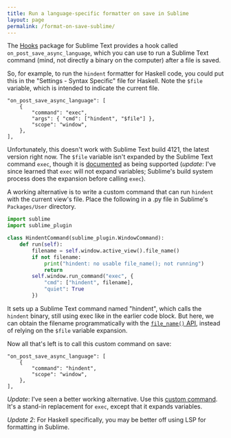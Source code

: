 ```yaml
---
title: Run a language-specific formatter on save in Sublime
layout: page
permalink: /format-on-save-sublime/
---
```


The [Hooks](https://github.com/twolfson/sublime-hooks) package for
Sublime Text provides a hook called `on_post_save_async_language`, which
you can use to run a Sublime Text command (mind, not directly a binary
on the computer) after a file is saved.

So, for example, to run the `hindent` formatter for Haskell code, you
could put this in the "Settings - Syntax Specific" file for Haskell.
Note the `$file` variable, which is intended to indicate the current
file.

    "on_post_save_async_language": [
        {
            "command": "exec",
            "args": { "cmd": ["hindent", "$file"] },
            "scope": "window",
        },
    ],

Unfortunately, this doesn't work with Sublime Text build 4121, the
latest version right now. The `$file` variable isn't expanded by the
Sublime Text command `exec`, though it is [documented][2] as being
supported (_update_: I've since learned that `exec` will not expand
variables; Sublime's build system process does the expansion before
calling `exec`).

A working alternative is to write a custom command that can run
`hindent` with the current view's file. Place the following in a .py
file in Sublime's `Packages/User` directory.

```py
import sublime
import sublime_plugin

class HindentCommand(sublime_plugin.WindowCommand):
    def run(self):
        filename = self.window.active_view().file_name()
        if not filename:
            print("hindent: no usable file_name(); not running")
            return
        self.window.run_command("exec", {
            "cmd": ["hindent", filename],
            "quiet": True
        })
```

It sets up a Sublime Text command named "hindent", which calls the
`hindent` binary, still using exec like in the earlier code block. But
here, we can obtain the filename programmatically with the
[`file_name()` API][3], instead of relying on the `$file` variable
expansion.


Now all that's left is to call this custom command on save:

    "on_post_save_async_language": [
        {
            "command": "hindent",
            "scope": "window",
        },
    ],

_Update_: I've seen a better working alternative. Use this [custom
command][4]. It's a stand-in replacement for `exec`, except that it
expands variables.

_Update 2_: For Haskell specifically, you may be better
off using LSP for formatting in Sublime.

[2]: https://www.sublimetext.com/docs/build_systems.html#variables
[3]: https://www.sublimetext.com/docs/api_reference.html#sublime.View
[4]: https://github.com/STealthy-and-haSTy/SublimeScraps/blob/e534d359c3317e234d728782c1b841cbe175ac70/plugins/menu_exec.py
